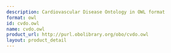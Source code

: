 ```yaml
---
description: Cardiovascular Disease Ontology in OWL format
format: owl
id: cvdo.owl
name: cvdo.owl
product_url: http://purl.obolibrary.org/obo/cvdo.owl
layout: product_detail
---
```

